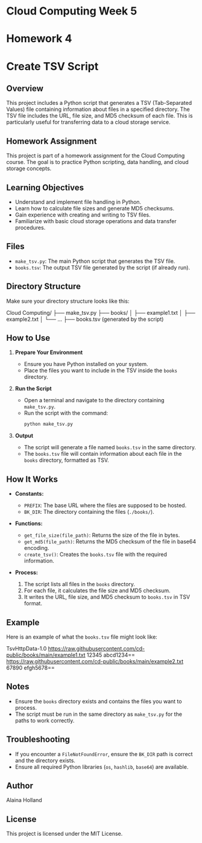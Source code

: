 # Cloud Computing Week 5
# Homework 4
# Create TSV Script

## Overview
This project includes a Python script that generates a TSV (Tab-Separated Values) file containing information about files in a specified directory. The TSV file includes the URL, file size, and MD5 checksum of each file. This is particularly useful for transferring data to a cloud storage service.

## Homework Assignment
This project is part of a homework assignment for the Cloud Computing course. The goal is to practice Python scripting, data handling, and cloud storage concepts.

## Learning Objectives
- Understand and implement file handling in Python.
- Learn how to calculate file sizes and generate MD5 checksums.
- Gain experience with creating and writing to TSV files.
- Familiarize with basic cloud storage operations and data transfer procedures.

## Files
- `make_tsv.py`: The main Python script that generates the TSV file.
- `books.tsv`: The output TSV file generated by the script (if already run).

## Directory Structure
Make sure your directory structure looks like this:

Cloud Computing/
├── make_tsv.py
├── books/
│ ├── example1.txt
│ ├── example2.txt
│ └── ...
├── books.tsv (generated by the script)


## How to Use
1. **Prepare Your Environment**
    - Ensure you have Python installed on your system.
    - Place the files you want to include in the TSV inside the `books` directory.

2. **Run the Script**
    - Open a terminal and navigate to the directory containing `make_tsv.py`.
    - Run the script with the command:
      ```sh
      python make_tsv.py
      ```

3. **Output**
    - The script will generate a file named `books.tsv` in the same directory.
    - The `books.tsv` file will contain information about each file in the `books` directory, formatted as TSV.

## How It Works
- **Constants:**
  - `PREFIX`: The base URL where the files are supposed to be hosted.
  - `BK_DIR`: The directory containing the files (`./books/`).

- **Functions:**
  - `get_file_size(file_path)`: Returns the size of the file in bytes.
  - `get_md5(file_path)`: Returns the MD5 checksum of the file in base64 encoding.
  - `create_tsv()`: Creates the `books.tsv` file with the required information.

- **Process:**
  1. The script lists all files in the `books` directory.
  2. For each file, it calculates the file size and MD5 checksum.
  3. It writes the URL, file size, and MD5 checksum to `books.tsv` in TSV format.

## Example
Here is an example of what the `books.tsv` file might look like:

TsvHttpData-1.0
https://raw.githubusercontent.com/cd-public/books/main/example1.txt 12345 abcd1234==
https://raw.githubusercontent.com/cd-public/books/main/example2.txt 67890 efgh5678==


## Notes
- Ensure the `books` directory exists and contains the files you want to process.
- The script must be run in the same directory as `make_tsv.py` for the paths to work correctly.

## Troubleshooting
- If you encounter a `FileNotFoundError`, ensure the `BK_DIR` path is correct and the directory exists.
- Ensure all required Python libraries (`os`, `hashlib`, `base64`) are available.

## Author
Alaina Holland

## License
This project is licensed under the MIT License.

